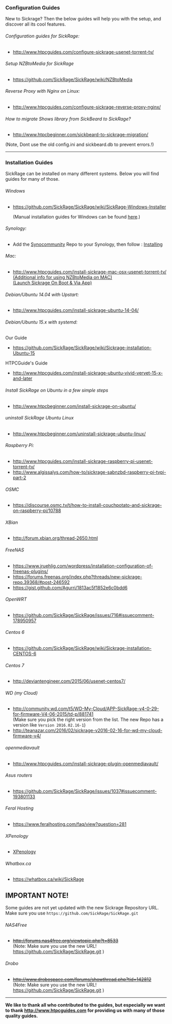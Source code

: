 ### Configuration Guides

New to Sickrage? Then the below guides will help you with the setup, and discover all its cool features.

###### Configuration guides for SickRage:
* http://www.htpcguides.com/configure-sickrage-usenet-torrent-tv/

###### Setup NZBtoMedia for SickRage
* https://github.com/SickRage/SickRage/wiki/NZBtoMedia

###### Reverse Proxy with Nginx on Linux:
* http://www.htpcguides.com/configure-sickrage-reverse-proxy-nginx/

###### How to migrate Shows library from SickBeard to SickRage?
* http://www.htpcbeginner.com/sickbeard-to-sickrage-migration/

(Note, Dont use the old config.ini and sickbeard.db to prevent errors.!)

--------------------
### Installation Guides

SickRage can be installed on many different systems. Below you will find guides for many of those.

###### Windows
* https://github.com/SickRage/SickRage/wiki/SickRage-Windows-Installer

  (Manual installation guides for Windows can be found [here](https://github.com/SickRage/SickRage/wiki/SickRage-Windows-Installer#manual-installation-guides-for-windows).)

###### Synology:

* Add the [Synocommunity](https://synocommunity.com/#easy-install) Repo to your Synology, then follow : [Installing](https://github.com/SickRage/SickRage/wiki/Switching-your-Synology's-Sickrage-to-the-new-repository#install-sickrage)  

###### Mac:
* http://www.htpcguides.com/install-sickrage-mac-osx-usenet-torrent-tv/  
[(Additional info for using NZBtoMedia on MAC)](https://gist.github.com/XxUnkn0wnxX/bf3d848232f4a71b6556)    
[(Launch Sickrage On Boot & Via App)](https://gist.github.com/XxUnkn0wnxX/d199daecc5c414174cf9)  

###### Debian/Ubuntu 14.04 with Upstart:
* http://www.htpcguides.com/install-sickrage-ubuntu-14-04/

###### Debian/Ubuntu 15.x with systemd:
Our Guide
* https://github.com/SickRage/SickRage/wiki/Sickrage-installation-Ubuntu-15

HTPCGuide's Guide
* http://www.htpcguides.com/install-sickrage-ubuntu-vivid-vervet-15-x-and-later

###### Install SickRage on Ubuntu in a few simple steps  
* http://www.htpcbeginner.com/install-sickrage-on-ubuntu/  

###### uninstall SickRage Ubuntu Linux
* http://www.htpcbeginner.com/uninstall-sickrage-ubuntu-linux/

###### Raspberry Pi:
* http://www.htpcguides.com/install-sickrage-raspberry-pi-usenet-torrent-tv/
* http://www.algissalys.com/how-to/sickrage-sabnzbd-raspberry-pi-tvpi-part-2  

###### OSMC 
* https://discourse.osmc.tv/t/how-to-install-couchpotato-and-sickrage-on-raspberry-pi/10788

###### XBian
* http://forum.xbian.org/thread-2650.html  

###### FreeNAS
* https://www.jruehlig.com/wordpress/installation-configuration-of-freenas-plugins/  
* https://forums.freenas.org/index.php?threads/new-sickrage-repo.39368/#post-246592  
* https://gist.github.com/Agurri/1813ac5f1852e6c0bdd6  

###### OpenWRT
* https://github.com/SickRage/SickRage/issues/716#issuecomment-178950957

###### Centos 6
* https://github.com/SickRage/SickRage/wiki/Sickrage-installation-CENTOS-6

###### Centos 7
* http://deviantengineer.com/2015/06/usenet-centos7/

###### WD (my Cloud)  
* http://community.wd.com/t5/WD-My-Cloud/APP-SickRage-v4-0-29-for-firmware-V4-06-2015/td-p/881741  
(Make sure you pick the right version from the list. The new Repo has a version like `Version 2016.02.16-1`)  
* http://teanazar.com/2016/02/sickrage-v2016-02-16-for-wd-my-cloud-firmware-v4/  

###### openmediavault
* http://www.htpcguides.com/install-sickrage-plugin-openmediavault/  

###### Asus routers
* https://github.com/SickRage/SickRage/issues/1037#issuecomment-193801133  

###### Feral Hosting  
* https://www.feralhosting.com/faq/view?question=281  

###### XPenology  
* [XPenology](https://idmedia.no/general/sickrage-dead-long-live-sickrage/)  

###### Whatbox.ca
* https://whatbox.ca/wiki/SickRage


## IMPORTANT NOTE!  
Some guides are not yet updated with the new Sickrage Repository URL.  
Make sure you use `https://github.com/SickRage/SickRage.git`  


###### NAS4Free  
* ~~http://forums.nas4free.org/viewtopic.php?t=8533~~  
(Note: Make sure you use the new URL! https://github.com/SickRage/SickRage.git )  

###### Drobo
* ~~http://www.drobospace.com/forums/showthread.php?tid=142812~~  
(Note: Make sure you use the new URL! https://github.com/SickRage/SickRage.git )  

------------
**We like to thank all who contributed to the guides, but especially we want to thank http://www.htpcguides.com for providing us with many of those quality guides.**
